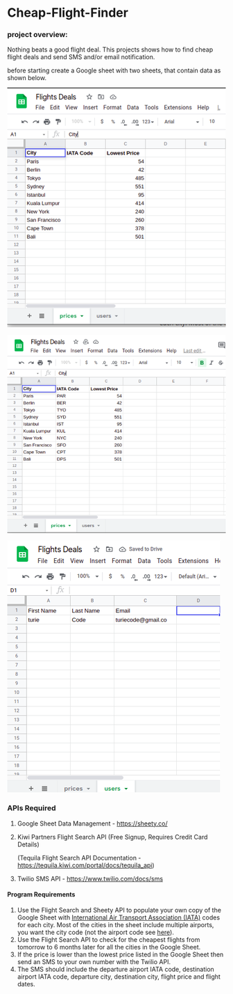 # Cheap-Flight-Finder
### project overview:

Nothing beats a good flight deal. This projects shows how to find cheap flight deals and send  SMS  and/or email notification.

before starting create a Google sheet with two sheets, that contain data as shown below.

![snippet](/imgs/prices1.png)

![snippet](/imgs/prices.png)

![snippet](/imgs/users.png)


### APIs Required

1. Google Sheet Data Management - https://sheety.co/

2. Kiwi Partners Flight Search API (Free Signup, Requires Credit Card Details)

   (Tequila Flight Search API Documentation - https://tequila.kiwi.com/portal/docs/tequila_api)

3. Twilio SMS API - https://www.twilio.com/docs/sms



#### Program Requirements

1. Use the Flight Search and Sheety API to populate your own copy of the Google Sheet with [International Air Transport Association (IATA)](https://en.wikipedia.org/wiki/IATA_airport_code#Cities_with_multiple_airports) codes for each city. Most of the cities in the sheet include multiple airports, you want the city code (not the airport code see [here](https://en.wikipedia.org/wiki/IATA_airport_code#Cities_with_multiple_airports)).
2. Use the Flight Search API to check for the cheapest flights from tomorrow to 6 months later for all the cities in the Google Sheet.
3. If the price is lower than the lowest price listed in the Google Sheet then send an SMS to your own number with the Twilio API.
4. The SMS should include the departure airport IATA code, destination airport IATA code, departure city, destination city, flight price and flight dates. 

